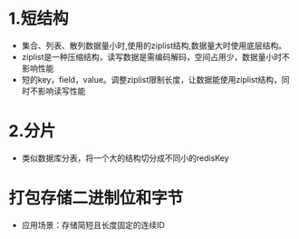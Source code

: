 # 1.短结构
- 集合、列表、散列数据量小时,使用的ziplist结构,数据量大时使用底层结构。
- ziplist是一种压缩结构，读写数据是需编码解码，空间占用少，数据量小时不影响性能
- 短的key，field，value。调整ziplist限制长度，让数据能使用ziplist结构，同时不影响读写性能

# 2.分片
- 类似数据库分表，将一个大的结构切分成不同小的redisKey

# 打包存储二进制位和字节
- 应用场景：存储简短且长度固定的连续ID

